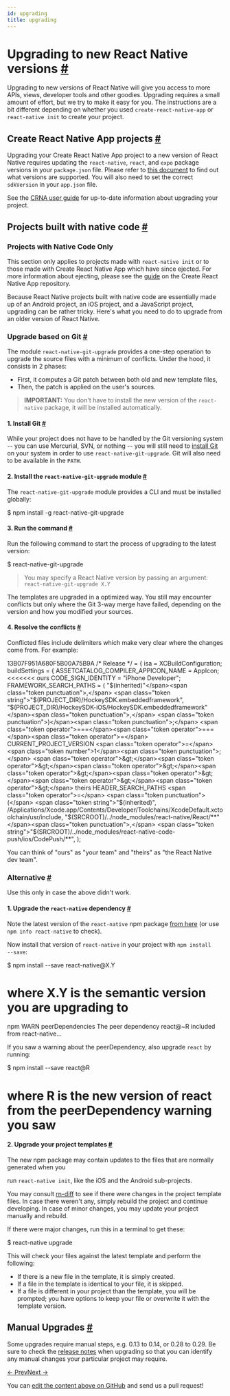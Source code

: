 ```yaml
---
id: upgrading
title: upgrading
---
```

<a id="content"></a><h1><a class="anchor" name="upgrading-to-new-react-native-versions"></a>Upgrading to new React Native versions <a class="hash-link" href="docs/upgrading.html#upgrading-to-new-react-native-versions">#</a></h1><div><p>Upgrading to new versions of React Native will give you access to more APIs, views, developer tools and other goodies. Upgrading requires a small amount of effort, but we try to make it easy for you. The instructions are a bit different depending on whether you used <code>create-react-native-app</code> or <code>react-native init</code> to create your project.</p><h2><a class="anchor" name="create-react-native-app-projects"></a>Create React Native App projects <a class="hash-link" href="docs/upgrading.html#create-react-native-app-projects">#</a></h2><p>Upgrading your Create React Native App project to a new version of React Native requires updating the <code>react-native</code>, <code>react</code>, and <code>expo</code> package versions in your <code>package.json</code> file. Please refer to <a href="https://github.com/react-community/create-react-native-app/blob/master/VERSIONS.md" target="_blank">this document</a> to find out what versions are supported. You will also need to set the correct <code>sdkVersion</code> in your <code>app.json</code> file.</p><p>See the <a href="https://github.com/react-community/create-react-native-app/blob/master/react-native-scripts/template/README.md#updating-to-new-releases" target="_blank">CRNA user guide</a> for up-to-date information about upgrading your project.</p><h2><a class="anchor" name="projects-built-with-native-code"></a>Projects built with native code <a class="hash-link" href="docs/upgrading.html#projects-built-with-native-code">#</a></h2><span><div class="banner-crna-ejected">
  <h3>Projects with Native Code Only</h3>
  <p>
    This section only applies to projects made with <code>react-native init</code> or to those made with Create React Native App which have since ejected. For more information about ejecting, please see the <a href="https://github.com/react-community/create-react-native-app/blob/master/EJECTING.md" target="_blank">guide</a> on the Create React Native App repository.
  </p>
</div>

</span><p>Because React Native projects built with native code are essentially made up of an Android project, an iOS project, and a JavaScript project, upgrading can be rather tricky. Here's what you need to do to upgrade from an older version of React Native.</p><h3><a class="anchor" name="upgrade-based-on-git"></a>Upgrade based on Git <a class="hash-link" href="docs/upgrading.html#upgrade-based-on-git">#</a></h3><p>The module <code>react-native-git-upgrade</code> provides a one-step operation to upgrade the source files with a minimum of conflicts. Under the hood, it consists in 2 phases:</p><ul><li>First, it computes a Git patch between both old and new template files,</li><li>Then, the patch is applied on the user's sources.</li></ul><blockquote><p><strong>IMPORTANT:</strong> You don't have to install the new version of the <code>react-native</code> package, it will be installed automatically.</p></blockquote><h4><a class="anchor" name="1-install-git"></a>1. Install Git <a class="hash-link" href="docs/upgrading.html#1-install-git">#</a></h4><p>While your project does not have to be handled by the Git versioning system -- you can use Mercurial, SVN, or nothing -- you will still need to <a href="https://git-scm.com/downloads" target="_blank">install Git</a> on your system in order to use <code>react-native-git-upgrade</code>. Git will also need to be available in the <code>PATH</code>.</p><h4><a class="anchor" name="2-install-the-react-native-git-upgrade-module"></a>2. Install the <code>react-native-git-upgrade</code> module <a class="hash-link" href="docs/upgrading.html#2-install-the-react-native-git-upgrade-module">#</a></h4><p>The <code>react-native-git-upgrade</code> module provides a CLI and must be installed globally:</p><div class="prism language-javascript">$ npm install <span class="token operator">-</span>g react<span class="token operator">-</span>native<span class="token operator">-</span>git<span class="token operator">-</span>upgrade</div><h4><a class="anchor" name="3-run-the-command"></a>3. Run the command <a class="hash-link" href="docs/upgrading.html#3-run-the-command">#</a></h4><p>Run the following command to start the process of upgrading to the latest version:</p><div class="prism language-javascript">$ react<span class="token operator">-</span>native<span class="token operator">-</span>git<span class="token operator">-</span>upgrade</div><blockquote><p>You may specify a React Native version by passing an argument: <code>react-native-git-upgrade X.Y</code></p></blockquote><p>The templates are upgraded in a optimized way. You still may encounter conflicts but only where the Git 3-way merge have failed, depending on the version and how you modified your sources.</p><h4><a class="anchor" name="4-resolve-the-conflicts"></a>4. Resolve the conflicts <a class="hash-link" href="docs/upgrading.html#4-resolve-the-conflicts">#</a></h4><p>Conflicted files include delimiters which make very clear where the changes come from. For example:</p><div class="prism language-javascript">13B07F951A680F5B00A75B9A <span class="token comment" spellcheck="true">/* Release */</span> <span class="token operator">=</span> <span class="token punctuation">{</span>
  isa <span class="token operator">=</span> XCBuildConfiguration<span class="token punctuation">;</span>
  buildSettings <span class="token operator">=</span> <span class="token punctuation">{</span>
    ASSETCATALOG_COMPILER_APPICON_NAME <span class="token operator">=</span> AppIcon<span class="token punctuation">;</span>
&lt;&lt;&lt;&lt;&lt;&lt;&lt; ours
    CODE_SIGN_IDENTITY <span class="token operator">=</span> <span class="token string">"iPhone Developer"</span><span class="token punctuation">;</span>
    FRAMEWORK_SEARCH_PATHS <span class="token operator">=</span> <span class="token punctuation">(</span>
      <span class="token string">"$(inherited)"</span><span class="token punctuation">,</span>
      <span class="token string">"$(PROJECT_DIR)/HockeySDK.embeddedframework"</span><span class="token punctuation">,</span>
      <span class="token string">"$(PROJECT_DIR)/HockeySDK-iOS/HockeySDK.embeddedframework"</span><span class="token punctuation">,</span>
    <span class="token punctuation">)</span><span class="token punctuation">;</span>
<span class="token operator">===</span><span class="token operator">===</span><span class="token operator">=</span>
    CURRENT_PROJECT_VERSION <span class="token operator">=</span> <span class="token number">1</span><span class="token punctuation">;</span>
<span class="token operator">&gt;</span><span class="token operator">&gt;</span><span class="token operator">&gt;</span><span class="token operator">&gt;</span><span class="token operator">&gt;</span><span class="token operator">&gt;</span><span class="token operator">&gt;</span> theirs
    HEADER_SEARCH_PATHS <span class="token operator">=</span> <span class="token punctuation">(</span>
      <span class="token string">"$(inherited)"</span><span class="token punctuation">,</span>
      <span class="token operator">/</span>Applications<span class="token operator">/</span>Xcode<span class="token punctuation">.</span>app<span class="token operator">/</span>Contents<span class="token operator">/</span>Developer<span class="token operator">/</span>Toolchains<span class="token operator">/</span>XcodeDefault<span class="token punctuation">.</span>xctoolchain<span class="token operator">/</span>usr<span class="token operator">/</span>include<span class="token punctuation">,</span>
      <span class="token string">"$(SRCROOT)/../node_modules/react-native/React/**"</span><span class="token punctuation">,</span>
      <span class="token string">"$(SRCROOT)/../node_modules/react-native-code-push/ios/CodePush/**"</span><span class="token punctuation">,</span>
    <span class="token punctuation">)</span><span class="token punctuation">;</span></div><p>You can think of "ours" as "your team" and "theirs" as "the React Native dev team".</p><h3><a class="anchor" name="alternative"></a>Alternative <a class="hash-link" href="docs/upgrading.html#alternative">#</a></h3><p>Use this only in case the above didn't work.</p><h4><a class="anchor" name="1-upgrade-the-react-native-dependency"></a>1. Upgrade the <code>react-native</code> dependency <a class="hash-link" href="docs/upgrading.html#1-upgrade-the-react-native-dependency">#</a></h4><p>Note the latest version of the <code>react-native</code> npm package <a href="https://www.npmjs.com/package/react-native" target="_blank">from here</a> (or use <code>npm info react-native</code> to check).</p><p>Now install that version of <code>react-native</code> in your project with <code>npm install --save</code>:</p><div class="prism language-javascript">$ npm install <span class="token operator">--</span>save react<span class="token operator">-</span>native@X<span class="token punctuation">.</span>Y
# where X<span class="token punctuation">.</span>Y is the semantic version you are upgrading to
npm WARN peerDependencies The peer dependency react@<span class="token operator">~</span>R included from react<span class="token operator">-</span>native<span class="token punctuation">.</span><span class="token punctuation">.</span><span class="token punctuation">.</span></div><p>If you saw a warning about the peerDependency, also upgrade <code>react</code> by running:</p><div class="prism language-javascript">$ npm install <span class="token operator">--</span>save react@R
# where R is the <span class="token keyword">new</span> <span class="token class-name">version</span> of react from the peerDependency warning you saw</div><h4><a class="anchor" name="2-upgrade-your-project-templates"></a>2. Upgrade your project templates <a class="hash-link" href="docs/upgrading.html#2-upgrade-your-project-templates">#</a></h4><p>The new npm package may contain updates to the files that are normally generated when you
run <code>react-native init</code>, like the iOS and the Android sub-projects.</p><p>You may consult <a href="https://github.com/ncuillery/rn-diff" target="_blank">rn-diff</a> to see if there were changes in the project template files.
In case there weren't any, simply rebuild the project and continue developing. In case of minor changes, you may update your project manually and rebuild.</p><p>If there were major changes, run this in a terminal to get these:</p><div class="prism language-javascript">$ react<span class="token operator">-</span>native upgrade</div><p>This will check your files against the latest template and perform the following:</p><ul><li>If there is a new file in the template, it is simply created.</li><li>If a file in the template is identical to your file, it is skipped.</li><li>If a file is different in your project than the template, you will be prompted; you have options to keep your file or overwrite it with the template version.</li></ul><h2><a class="anchor" name="manual-upgrades"></a>Manual Upgrades <a class="hash-link" href="docs/upgrading.html#manual-upgrades">#</a></h2><p>Some upgrades require manual steps, e.g. 0.13 to 0.14, or 0.28 to 0.29. Be sure to check the <a href="https://github.com/facebook/react-native/releases" target="_blank">release notes</a> when upgrading so that you can identify any manual changes your particular project may require.</p></div><div class="docs-prevnext"><a class="docs-prev" href="docs/running-on-device.html#content">← Prev</a><a class="docs-next" href="docs/testing.html#content">Next →</a></div><p class="edit-page-block">You can <a target="_blank" href="https://github.com/facebook/react-native/blob/master/docs/Upgrading.md">edit the content above on GitHub</a> and send us a pull request!</p>